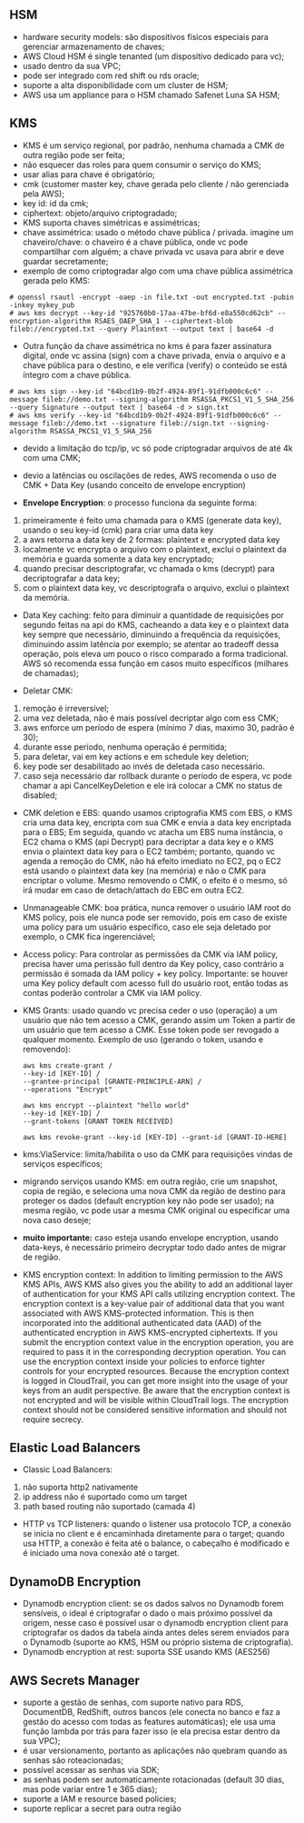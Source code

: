 HSM
------

- hardware security models: são dispositivos físicos especiais para gerenciar armazenamento de chaves;
- AWS Cloud HSM é single tenanted (um dispositivo dedicado para vc);
- usado dentro da sua VPC;
- pode ser integrado com red shift ou rds oracle;
- suporte a alta disponibilidade com um cluster de HSM;
- AWS usa um appliance para o HSM chamado Safenet Luna SA HSM;

KMS
------

- KMS é um serviço regional, por padrão, nenhuma chamada a CMK de outra região pode ser feita;
- não esquecer das roles para quem consumir o serviço do KMS;
- usar alias para chave é obrigatório;
- cmk (customer master key, chave gerada pelo cliente / não gerenciada pela AWS);
- key id: id da cmk;
- ciphertext: objeto/arquivo criptogradado;
- KMS suporta chaves simétricas e assimétricas;
- chave assimétrica: usado o método chave pública / privada. imagine um chaveiro/chave: o chaveiro é a chave pública, onde vc pode compartilhar com alguém; a chave privada vc usava para abrir e deve guardar secretamente;
- exemplo de como criptogradar algo com uma chave pública assimétrica gerada pelo KMS:

```console
# openssl rsautl -encrypt -oaep -in file.txt -out encrypted.txt -pubin -inkey mykey_pub
# aws kms decrypt --key-id "925760b0-17aa-47be-bf6d-e8a550cd62cb" --encryption-algorithm RSAES_OAEP_SHA_1 --ciphertext-blob fileb://encrypted.txt --query Plaintext --output text | base64 -d
```

- Outra função da chave assimétrica no kms é para fazer assinatura digital, onde vc assina (sign) com a chave privada, envia o arquivo e a chave pública para o destino, e ele verifica (verify) o conteúdo se está íntegro com a chave pública.

```console
# aws kms sign --key-id "64bcd1b9-0b2f-4924-89f1-91dfb000c6c6" --message fileb://demo.txt --signing-algorithm RSASSA_PKCS1_V1_5_SHA_256 --query Signature --output text | base64 -d > sign.txt
# aws kms verify --key-id "64bcd1b9-0b2f-4924-89f1-91dfb000c6c6" --message fileb://demo.txt --signature fileb://sign.txt --signing-algorithm RSASSA_PKCS1_V1_5_SHA_256
```
- devido a limitação do tcp/ip, vc só pode criptogradar arquivos de até 4k com uma CMK;
- devio a latências ou oscilações de redes, AWS recomenda  o uso de CMK + Data Key (usando conceito de envelope encryption)

- **Envelope Encryption**: o processo funciona da seguinte forma:
1. primeiramente é feito uma chamada para o KMS (generate data key), usando o seu key-id (cmk) para criar uma data key
2. a aws retorna a data key de 2 formas: plaintext e encrypted data key
3. localmente vc encrypta o arquivo com o plaintext, exclui o plaintext da memória e guarda somente a data key encryptado;
4. quando precisar descriptografar, vc chamada o kms (decrypt) para decriptografar a data key;
5. com o plaintext data key, vc descriptografa o arquivo, exclui o plaintext da memória.

- Data Key caching: feito para diminuir a quantidade de requisições por segundo feitas na api do KMS, cacheando a data key e o plaintext data key sempre que necessário, diminuindo a frequência da requisições, diminuindo assim latência por exemplo; se atentar ao tradeoff dessa operação, pois eleva um pouco o risco comparado a forma tradicional. AWS só recomenda essa função em casos muito específicos (milhares de chamadas);

- Deletar CMK:
1. remoção é irreversível;
2. uma vez deletada, não é mais possível decriptar algo com ess CMK;
3. aws enforce um período de espera (mínimo 7 dias, maximo 30, padrão é 30);
4. durante esse período, nenhuma operação é permitida;
5. para deletar, vai em key actions e em schedule key deletion;
6. key pode ser desabilitado ao invés de deletada caso necessário.
7. caso seja necessário dar rollback durante o período de espera, vc pode chamar a api CancelKeyDeletion e ele irá colocar a CMK no status de disabled;

- CMK deletion e EBS: quando usamos criptografia KMS com EBS, o KMS cria uma data key, encripta com sua CMK e envia a data key encriptada para o EBS; Em seguida, quando vc atacha um EBS numa instância, o EC2 chama o KMS (api Decrypt) para decriptar a data key e o KMS envia o plaintext data key para o EC2 também; portanto, quando vc agenda a remoção do CMK, não há efeito imediato no EC2, pq o EC2 está usando o plaintext data key (na memória) e não o CMK para encriptar o volume. Mesmo removendo o CMK, o efeito é o mesmo, só irá mudar em caso de detach/attach do EBC em outra EC2.
- Unmanageable CMK: boa prática, nunca remover o usuário IAM root do KMS policy, pois ele nunca pode ser removido, pois em caso de existe uma policy para um usuário específico, caso ele seja deletado por exemplo, o CMK fica ingerenciável;  
- Access policy: Para controlar as permissões da CMK via IAM policy, precisa haver uma perissão full dentro da Key policy, caso contrário a permissão é somada da IAM policy + key policy. Importante: se houver uma Key policy default com acesso full do usuário root, então todas as contas poderão controlar a CMK via IAM policy.
- KMS Grants: usado quando vc precisa ceder o uso (operação) a um usuário que não tem acesso a CMK, gerando assim um Token a partir de um usuário que tem acesso a CMK. Esse token pode ser revogado a qualquer momento. Exemplo de uso (gerando o token, usando e removendo):

    ```console
    aws kms create-grant /
    --key-id [KEY-ID] /
    --grantee-principal [GRANTE-PRINCIPLE-ARN] /
    --operations "Encrypt"

    aws kms encrypt --plaintext "hello world" 
    --key-id [KEY-ID] /
    --grant-tokens [GRANT TOKEN RECEIVED]

    aws kms revoke-grant --key-id [KEY-ID] --grant-id [GRANT-ID-HERE]
    ```
- kms:ViaService: limita/habilita o uso da CMK para requisições vindas de serviços específicos;
- migrando serviços usando KMS: em outra região, crie um snapshot, copia de região, e seleciona uma nova CMK da região de destino para proteger os dados (default encryption key não pode ser usado); na mesma região, vc pode usar a mesma CMK original ou especificar uma nova caso deseje;
- **muito importante:** caso esteja usando envelope encryption, usando data-keys, é necessário primeiro decryptar todo dado antes de migrar de região.

- KMS encryption context: In addition to limiting permission to the AWS KMS APIs, AWS KMS also gives you the ability to add an additional layer of authentication for your KMS API calls utilizing encryption context. The encryption context is a key-value pair of additional data that you want associated with AWS KMS-protected information. This is then incorporated into the additional authenticated data (AAD) of the authenticated encryption in AWS KMS-encrypted ciphertexts. If you submit the encryption context value in the encryption operation, you are required to pass it in the corresponding decryption operation. You can use the encryption context inside your policies to enforce tighter controls for your encrypted resources. Because the encryption context is logged in CloudTrail, you can get more insight into the usage of your keys from an audit perspective. Be aware that the encryption context is not encrypted and will be visible within CloudTrail logs. The encryption context should not be considered sensitive information and should not require secrecy.


Elastic Load Balancers
-----------------------

- Classic Load Balancers:
1. não suporta http2 nativamente
2. ip address não é suportado como um target
3. path based routing não suportado (camada 4)

- HTTP vs TCP listeners: quando o listener usa protocolo TCP, a conexão se inicia no client e é encaminhada diretamente para o target; quando usa HTTP, a conexão é feita até o balance, o cabeçalho é modificado e é iniciado uma nova conexão até o target.

DynamoDB Encryption
----------------------

- Dynamodb encryption client: se os dados salvos no Dynamodb forem sensíveis, o ideal é criptografar o dado o mais próximo possível da origem, nesse caso é possível usar o dynamodb encryption client para criptografar os dados da tabela ainda antes deles serem enviados para o Dynamodb (suporte ao KMS, HSM ou próprio sistema de criptografia).
- Dynamodb encryption at rest: suporta SSE usando KMS (AES256)

AWS Secrets Manager
--------------------

- suporte a gestão de senhas, com suporte nativo para RDS, DocumentDB, RedShift, outros bancos (ele conecta no banco e faz a gestão do acesso com todas as features automáticas); ele usa uma função lambda por trás para fazer isso (e ela precisa estar dentro da sua VPC);
- é usar versionamento, portanto as aplicações não quebram quando as senhas são roteacionadas;
- possível acessar as senhas via SDK;
- as senhas podem ser automaticamente rotacionadas (default 30 dias, mas pode variar entre 1 e 365 dias);
- suporte a IAM e resource based policies;
- suporte replicar a secret para outra região